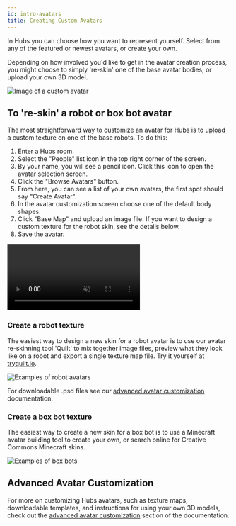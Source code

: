```yaml
---
id: intro-avatars
title: Creating Custom Avatars
---
```


In Hubs you can choose how you want to represent yourself. Select from any of the featured or newest avatars, or create your own. 

<!-- Get started quickly using one of these web based tools: [Quick Customized Avatars](https://hubs.mozilla.com/labs/quick-customized-avatars-in-hubs/). -->

Depending on how involved you'd like to get in the avatar creation process, you might choose to simply 're-skin' one of the base avatar bodies, or upload your own 3D model.

![Image of a custom avatar](img/intro-avatars-image-min.jpeg)

## To 're-skin' a robot or box bot avatar

The most straightforward way to customize an avatar for Hubs is to upload a custom texture on one of the base robots. To do this:

  1. Enter a Hubs room.
  2. Select the "People" list icon in the top right corner of the screen.
  3. By your name, you will see a pencil icon. Click this icon to open the avatar selection screen.
  4. Click the "Browse Avatars" button.
  5. From here, you can see a list of your own avatars, the first spot should say "Create Avatar".
  6. In the avatar customization screen choose one of the default body shapes.
  7. Click "Base Map" and upload an image file. If you want to design a custom texture for the robot skin, see the details below.
  8. Save the avatar.

<video autoplay loop muted controls >
  <source src="img/hubs-reskin-avatar.mp4" type="video/mp4">
  <img src="img/intro-custom-avatar.jpeg" alt="Screenshot of avatar customization screen">
  Your browser does not support HTML5 video.
</video>

### Create a robot texture

The easiest way to design a new skin for a robot avatar is to use our avatar re-skinning tool 'Quilt' to mix together image files, preview  what they look like on a robot and export a single texture map file. Try it yourself at [tryquilt.io](http://tryquilt.io/). 

![Examples of robot avatars](img/intro-hubs-tryquilt.jpeg)

For downloadable .psd files see our [advanced avatar customization](creators-advanced-avatar-customization.html) documentation.

### Create a box bot texture

The easiest way to create a new skin for a box bot is to use a Minecraft avatar building tool to create your own, or search online for Creative Commons Minecraft skins.

![Examples of box bots](img/box-bot-examples.jpeg)

## Advanced Avatar Customization

For more on customizing Hubs avatars, such as texture maps, downloadable templates, and instructions for using your own 3D models, check out the [advanced avatar customization](creators-advanced-avatar-customization.html) section of the documentation.
